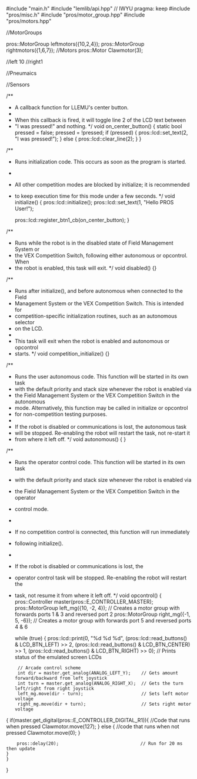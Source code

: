 
#include "main.h"
#include "lemlib/api.hpp" // IWYU pragma: keep
#include "pros/misc.h"
#include "pros/motor_group.hpp"
#include "pros/motors.hpp"


//MotorGroups 

pros::MotorGroup leftmotors({10,2,4});
pros::MotorGroup rightmotors({1,6,7});
//Motors
pros::Motor Clawmotor(3);


//left 10
//right1



//Pneumaics


//Sensors

/**
 * A callback function for LLEMU's center button.
 *
 * When this callback is fired, it will toggle line 2 of the LCD text between
 * "I was pressed!" and nothing.
 */
void on_center_button() {
	static bool pressed = false;
	pressed = !pressed;
	if (pressed) {
		pros::lcd::set_text(2, "I was pressed!");
	} else {
		pros::lcd::clear_line(2);
	}
}

/**
 * Runs initialization code. This occurs as soon as the program is started.
 *
 * All other competition modes are blocked by initialize; it is recommended
 * to keep execution time for this mode under a few seconds.
 */
void initialize() {
	pros::lcd::initialize();
	pros::lcd::set_text(1, "Hello PROS User!");

	pros::lcd::register_btn1_cb(on_center_button);
}

/**
 * Runs while the robot is in the disabled state of Field Management System or
 * the VEX Competition Switch, following either autonomous or opcontrol. When
 * the robot is enabled, this task will exit.
 */
void disabled() {}

/**
 * Runs after initialize(), and before autonomous when connected to the Field
 * Management System or the VEX Competition Switch. This is intended for
 * competition-specific initialization routines, such as an autonomous selector
 * on the LCD.
 *
 * This task will exit when the robot is enabled and autonomous or opcontrol
 * starts.
 */
void competition_initialize() {}

/**
 * Runs the user autonomous code. This function will be started in its own task
 * with the default priority and stack size whenever the robot is enabled via
 * the Field Management System or the VEX Competition Switch in the autonomous
 * mode. Alternatively, this function may be called in initialize or opcontrol
 * for non-competition testing purposes.
 *
 * If the robot is disabled or communications is lost, the autonomous task
 * will be stopped. Re-enabling the robot will restart the task, not re-start it
 * from where it left off.
 */
void autonomous() {
}

	

/**
 * Runs the operator control code. This function will be started in its own task
 * with the default priority and stack size whenever the robot is enabled via
 * the Field Management System or the VEX Competition Switch in the operator
 * control mode.
 *
 * If no competition control is connected, this function will run immediately
 * following initialize().
 *
 * If the robot is disabled or communications is lost, the
 * operator control task will be stopped. Re-enabling the robot will restart the
 * task, not resume it from where it left off.
 */
void opcontrol() {
	pros::Controller master(pros::E_CONTROLLER_MASTER);
	pros::MotorGroup left_mg({10, -2, 4});    // Creates a motor group with forwards ports 1 & 3 and reversed port 2
	pros::MotorGroup right_mg({-1, 5, -6});  // Creates a motor group with forwards port 5 and reversed ports 4 & 6


	while (true) {
		pros::lcd::print(0, "%d %d %d", (pros::lcd::read_buttons() & LCD_BTN_LEFT) >> 2,
		                 (pros::lcd::read_buttons() & LCD_BTN_CENTER) >> 1,
		                 (pros::lcd::read_buttons() & LCD_BTN_RIGHT) >> 0);  // Prints status of the emulated screen LCDs

		// Arcade control scheme
		int dir = master.get_analog(ANALOG_LEFT_Y);    // Gets amount forward/backward from left joystick
		int turn = master.get_analog(ANALOG_RIGHT_X);  // Gets the turn left/right from right joystick
		left_mg.move(dir - turn);                      // Sets left motor voltage
		right_mg.move(dir + turn);                     // Sets right motor voltage
{
		if(master.get_digital(pros::E_CONTROLLER_DIGITAL_R1)){
			//Code that runs when pressed
			Clawmotor.move(127);
	} else {
			//code that runs when not pressed
			Clawmotor.move(0);
		}

		pros::delay(20);                               // Run for 20 ms then update
	}
	}
}
